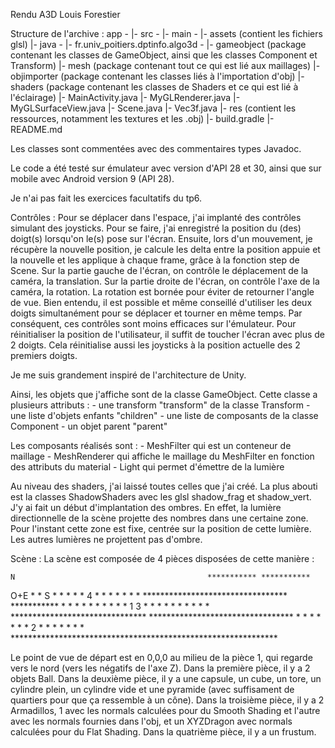 Rendu A3D Louis Forestier

Structure de l'archive :
app -
    |- src -
           |- main -
                   |- assets (contient les fichiers glsl)
                   |- java -
                           |- fr.univ_poitiers.dptinfo.algo3d -
                                                              |- gameobject (package contenant les classes de GameObject, ainsi que les classes Component et Transform)
                                                              |- mesh (package contenant tout ce qui est lié aux maillages)
                                                              |- objimporter (package contenant les classes liés  à l'importation d'obj)
                                                              |- shaders (package contenant les classes de Shaders et ce qui est lié à l'éclairage)
                                                              |- MainActivity.java
                                                              |- MyGLRenderer.java
                                                              |- MyGLSurfaceView.java
                                                              |- Scene.java
                                                              |- Vec3f.java
                   |- res (contient les ressources, notamment les textures et les .obj)
    |- build.gradle
    |- README.md

Les classes sont commentées avec des commentaires types Javadoc.

Le code a été testé sur émulateur avec version d'API 28 et 30, ainsi que sur mobile avec Android version 9 (API 28).

Je n'ai pas fait les exercices facultatifs du tp6.

Contrôles :
Pour se déplacer dans l'espace, j'ai implanté des contrôles simulant des joysticks.
Pour se faire, j'ai enregistré la position du (des) doigt(s) lorsqu'on le(s) pose sur l'écran.
Ensuite, lors d'un mouvement, je récupère la nouvelle position, je calcule les delta entre la position appuie et la nouvelle et les applique à chaque frame,
grâce à la fonction step de Scene.
Sur la partie gauche de l'écran, on contrôle le déplacement de la caméra, la translation.
Sur la partie droite de l'écran, on contrôle l'axe de la caméra, la rotation. La rotation est bornée pour éviter de retourner l'angle de vue.
Bien entendu, il est possible et même conseillé d'utiliser les deux doigts simultanément pour se déplacer et tourner en même temps.
Par conséquent, ces contrôles sont moins efficaces sur l'émulateur.
Pour réinitialiser la position de l'utilisateur, il suffit de toucher l'écran avec plus de 2 doigts.
Cela réinitialise aussi les joysticks à la position actuelle des 2 premiers doigts.

Je me suis grandement inspiré de l'architecture de Unity.

Ainsi, les objets que j'affiche sont de la classe GameObject.
Cette classe a plusieurs attributs :
    - une transform "transform" de la classe Transform
    - une liste d'objets enfants "children"
    - une liste de composants de la classe Component
    - un objet parent "parent"

Les composants réalisés sont :
    - MeshFilter qui est un conteneur de maillage
    - MeshRenderer qui affiche le maillage du MeshFilter en fonction des attributs du material
    - Light qui permet d'émettre de la lumière

Au niveau des shaders, j'ai laissé toutes celles que j'ai créé.
La plus abouti est la classes ShadowShaders avec les glsl shadow_frag et shadow_vert.
J'y ai fait un début d'implantation des ombres. 
En effet, la lumière directionnelle de la scène projette des nombres dans une certaine zone.
Pour l'instant cette zone est fixe, centrée sur la position de cette lumière.
Les autres lumières ne projettent pas d'ombre.

Scène :
La scène est composée de 4 pièces disposées de cette manière :

    N                                           *********** ***********
   O+E                                          *                     *
    S                                           *                     *
                                                *                     *
                                                *          4          *
                                                *                     *
                                                *                     *
                                                *                     *
                          ********************************* ***********
                          *                     *                     *
                          *                     *                     *
                          *                     *                     *
                          *          1                     3          *
                          *                     *                     *
                          *                     *                     *
                          *                     *                     *
      ******************************* *********************************
      *                                                           *
      *                                                           *
      *                                                           *
      *                              2                            *
      *                                                           *
      *                                                           *
      *                                                           *
      *************************************************************

Le point de vue de départ est en 0,0,0 au milieu de la pièce 1, qui regarde vers le nord (vers les négatifs de l'axe Z).
Dans la première pièce, il y a 2 objets Ball.
Dans la deuxième pièce, il y a une capsule, un cube, un tore, un cylindre plein, un cylindre vide et une pyramide (avec suffisament de quartiers pour que ça ressemble à un cône).
Dans la troisième pièce, il y a 2 Armadillos, 1 avec les normals calculées pour du Smooth Shading et l'autre avec les normals fournies dans l'obj, et un XYZDragon avec normals calculées pour du Flat Shading.
Dans la quatrième pièce, il y a un frustum.